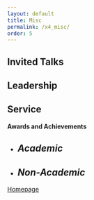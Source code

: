 ```yaml
---
layout: default
title: Misc
permalink: /x4_misc/
order: 5
---
```


**Invited Talks**
- 

**Leadership**
- 

**Service**
- 

**Awards and Achievements**

- _Academic_
	- 
	

- _Non-Academic_
	- 

[Homepage](/)
